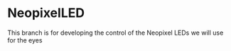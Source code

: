 # NeopixelLED

This branch is for developing the control of the Neopixel LEDs we will use for the eyes